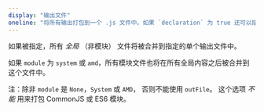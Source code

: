 ```yaml
---
display: "输出文件"
oneline: "将所有输出打包到一个 .js 文件中。如果 `declaration` 为 true 还可以指定一个 .d.ts 文件。"
---
```


如果被指定，所有 _全局_ （非模块） 文件将被合并到指定的单个输出文件中。

如果 `module` 为 `system` 或 `amd`，所有模块文件也将在所有全局内容之后被合并到这个文件中。

注：除非 `module` 是 `None`，`System` 或 `AMD`， 否则不能使用 `outFile`。
这个选项 _不能_ 用来打包 CommonJS 或 ES6 模块。
